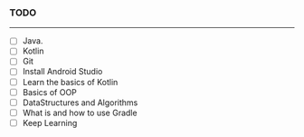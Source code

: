 ### TODO

---

- [ ] Java.
- [ ] Kotlin
- [ ] Git
- [ ] Install Android Studio
- [ ] Learn the basics of Kotlin
- [ ] Basics of OOP
- [ ] DataStructures and Algorithms
- [ ] What is and how to use Gradle
- [ ] Keep Learning